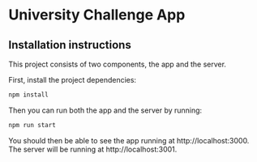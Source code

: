 # University Challenge App

## Installation instructions
This project consists of two components, the app and the server.

First, install the project dependencies:
```bash
npm install
```

Then you can run both the app and the server by running:
```bash
npm run start
```

You should then be able to see the app running at http://localhost:3000.
The server will be running at http://localhost:3001.